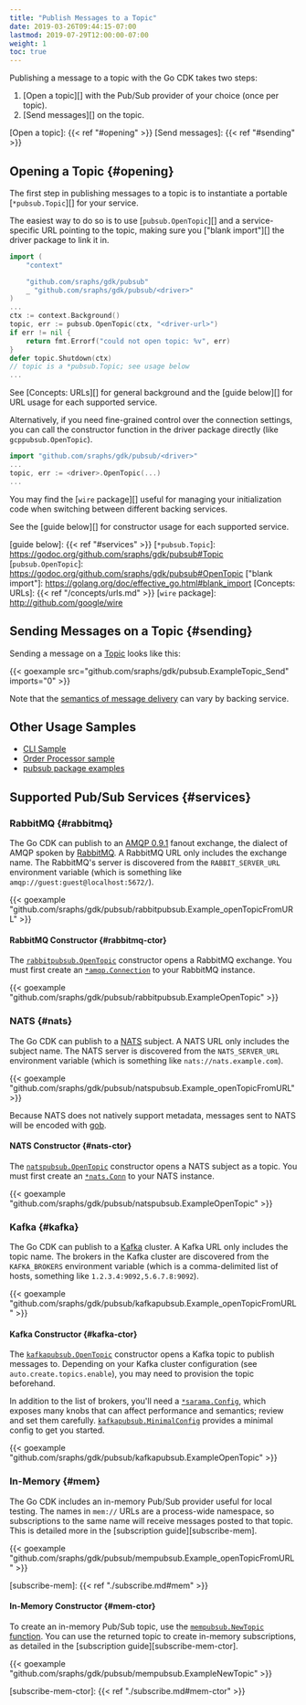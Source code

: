 ```yaml
---
title: "Publish Messages to a Topic"
date: 2019-03-26T09:44:15-07:00
lastmod: 2019-07-29T12:00:00-07:00
weight: 1
toc: true
---
```


Publishing a message to a topic with the Go CDK takes two steps:

1. [Open a topic][] with the Pub/Sub provider of your choice (once per topic).
2. [Send messages][] on the topic.

[Open a topic]: {{< ref "#opening" >}}
[Send messages]: {{< ref "#sending" >}}

<!--more-->

## Opening a Topic {#opening}

The first step in publishing messages to a topic is to instantiate a
portable [`*pubsub.Topic`][] for your service.

The easiest way to do so is to use [`pubsub.OpenTopic`][] and a service-specific URL
pointing to the topic, making sure you ["blank import"][] the driver package to
link it in.

```go
import (
    "context"

    "github.com/sraphs/gdk/pubsub"
    _ "github.com/sraphs/gdk/pubsub/<driver>"
)
...
ctx := context.Background()
topic, err := pubsub.OpenTopic(ctx, "<driver-url>")
if err != nil {
    return fmt.Errorf("could not open topic: %v", err)
}
defer topic.Shutdown(ctx)
// topic is a *pubsub.Topic; see usage below
...
```

See [Concepts: URLs][] for general background and the [guide below][]
for URL usage for each supported service.

Alternatively, if you need fine-grained
control over the connection settings, you can call the constructor function in
the driver package directly (like `gcppubsub.OpenTopic`).

```go
import "github.com/sraphs/gdk/pubsub/<driver>"
...
topic, err := <driver>.OpenTopic(...)
...
```

You may find the [`wire` package][] useful for managing your initialization code
when switching between different backing services.

See the [guide below][] for constructor usage for each supported service.

[guide below]: {{< ref "#services" >}}
[`*pubsub.Topic`]: https://godoc.org/github.com/sraphs/gdk/pubsub#Topic
[`pubsub.OpenTopic`]:
https://godoc.org/github.com/sraphs/gdk/pubsub#OpenTopic
["blank import"]: https://golang.org/doc/effective_go.html#blank_import
[Concepts: URLs]: {{< ref "/concepts/urls.md" >}}
[`wire` package]: http://github.com/google/wire

## Sending Messages on a Topic {#sending}

Sending a message on a [Topic](https://godoc.org/github.com/sraphs/gdk/pubsub#Topic) looks
like this:

{{< goexample src="github.com/sraphs/gdk/pubsub.ExampleTopic_Send" imports="0" >}}

Note that the [semantics of message delivery][] can vary by backing service.

[semantics of message delivery]: https://godoc.org/github.com/sraphs/gdk/pubsub#hdr-At_most_once_and_At_least_once_Delivery

## Other Usage Samples

* [CLI Sample](https://github.com/sraphs/gdk/tree/master/samples/gocdk-pubsub)
* [Order Processor sample](https://github.com/sraphs/gdk/tutorials/order/)
* [pubsub package examples](https://godoc.org/github.com/sraphs/gdk/pubsub#pkg-examples)

## Supported Pub/Sub Services {#services}

### RabbitMQ {#rabbitmq}

The Go CDK can publish to an [AMQP 0.9.1][] fanout exchange, the dialect of
AMQP spoken by [RabbitMQ][]. A RabbitMQ URL only includes the exchange name.
The RabbitMQ's server is discovered from the `RABBIT_SERVER_URL` environment
variable (which is something like `amqp://guest:guest@localhost:5672/`).

{{< goexample "github.com/sraphs/gdk/pubsub/rabbitpubsub.Example_openTopicFromURL" >}}

[AMQP 0.9.1]: https://www.rabbitmq.com/protocol.html
[RabbitMQ]: https://www.rabbitmq.com

#### RabbitMQ Constructor {#rabbitmq-ctor}

The [`rabbitpubsub.OpenTopic`][] constructor opens a RabbitMQ exchange. You
must first create an [`*amqp.Connection`][] to your RabbitMQ instance.

{{< goexample "github.com/sraphs/gdk/pubsub/rabbitpubsub.ExampleOpenTopic" >}}

[`*amqp.Connection`]: https://pkg.go.dev/github.com/rabbitmq/amqp091-go#Connection
[`rabbitpubsub.OpenTopic`]: https://godoc.org/github.com/sraphs/gdk/pubsub/rabbitpubsub#OpenTopic

### NATS {#nats}

The Go CDK can publish to a [NATS][] subject. A NATS URL only includes the
subject name. The NATS server is discovered from the `NATS_SERVER_URL`
environment variable (which is something like `nats://nats.example.com`).

{{< goexample "github.com/sraphs/gdk/pubsub/natspubsub.Example_openTopicFromURL" >}}

Because NATS does not natively support metadata, messages sent to NATS will
be encoded with [gob][].

[gob]: https://golang.org/pkg/encoding/gob/
[NATS]: https://nats.io/

#### NATS Constructor {#nats-ctor}

The [`natspubsub.OpenTopic`][] constructor opens a NATS subject as a topic. You
must first create an [`*nats.Conn`][] to your NATS instance.

{{< goexample "github.com/sraphs/gdk/pubsub/natspubsub.ExampleOpenTopic" >}}

[`*nats.Conn`]: https://godoc.org/github.com/nats-io/go-nats#Conn
[`natspubsub.OpenTopic`]: https://godoc.org/github.com/sraphs/gdk/pubsub/natspubsub#OpenTopic

### Kafka {#kafka}

The Go CDK can publish to a [Kafka][] cluster. A Kafka URL only includes the
topic name. The brokers in the Kafka cluster are discovered from the
`KAFKA_BROKERS` environment variable (which is a comma-delimited list of
hosts, something like `1.2.3.4:9092,5.6.7.8:9092`).

{{< goexample "github.com/sraphs/gdk/pubsub/kafkapubsub.Example_openTopicFromURL" >}}

[Kafka]: https://kafka.apache.org/

#### Kafka Constructor {#kafka-ctor}

The [`kafkapubsub.OpenTopic`][] constructor opens a Kafka topic to publish
messages to. Depending on your Kafka cluster configuration (see
`auto.create.topics.enable`), you may need to provision the topic beforehand.

In addition to the list of brokers, you'll need a [`*sarama.Config`][], which
exposes many knobs that can affect performance and semantics; review and set
them carefully. [`kafkapubsub.MinimalConfig`][] provides a minimal config to get
you started.

{{< goexample "github.com/sraphs/gdk/pubsub/kafkapubsub.ExampleOpenTopic" >}}

[`*sarama.Config`]: https://godoc.org/github.com/Shopify/sarama#Config
[`kafkapubsub.OpenTopic`]: https://godoc.org/github.com/sraphs/gdk/pubsub/kafkapubsub#OpenTopic
[`kafkapubsub.MinimalConfig`]: https://godoc.org/github.com/sraphs/gdk/pubsub/kafkapubsub#MinimalConfig

### In-Memory {#mem}

The Go CDK includes an in-memory Pub/Sub provider useful for local testing.
The names in `mem://` URLs are a process-wide namespace, so subscriptions to
the same name will receive messages posted to that topic. This is detailed
more in the [subscription guide][subscribe-mem].

{{< goexample "github.com/sraphs/gdk/pubsub/mempubsub.Example_openTopicFromURL" >}}

[subscribe-mem]: {{< ref "./subscribe.md#mem" >}}

#### In-Memory Constructor {#mem-ctor}

To create an in-memory Pub/Sub topic, use the [`mempubsub.NewTopic`
function][]. You can use the returned topic to create in-memory
subscriptions, as detailed in the [subscription guide][subscribe-mem-ctor].

{{< goexample "github.com/sraphs/gdk/pubsub/mempubsub.ExampleNewTopic" >}}

[`mempubsub.NewTopic` function]: https://godoc.org/github.com/sraphs/gdk/pubsub/mempubsub#NewTopic
[subscribe-mem-ctor]: {{< ref "./subscribe.md#mem-ctor" >}}
